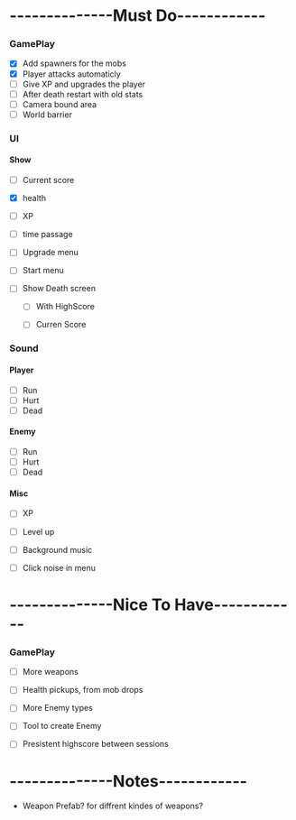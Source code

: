 # --------------Must Do------------

### GamePlay
- [x] Add spawners for the mobs 
- [x] Player attacks automaticly 
- [ ] Give XP and upgrades the player
- [ ] After death restart with old stats
- [ ] Camera bound area
- [ ] World barrier
 
### UI
#### Show 
  - [ ] Current score 
  - [x] health 
  - [ ] XP  
  - [ ] time passage

  - [ ] Upgrade menu
  - [ ] Start menu
  - [ ] Show Death screen
    - [ ] With HighScore
    - [ ] Curren Score



### Sound
#### Player
  - [ ] Run
  - [ ] Hurt
  - [ ] Dead
#### Enemy
  - [ ] Run
  - [ ] Hurt
  - [ ] Dead
#### Misc
  - [ ] XP
  - [ ] Level up
  - [ ] Background music
  - [ ] Click noise in menu


# --------------Nice To Have------------

### GamePlay
- [ ] More weapons
- [ ] Health pickups, from mob drops
- [ ] More Enemy types
- [ ] Tool to create Enemy
- [ ] Presistent highscore between sessions


# --------------Notes------------
- Weapon Prefab? for diffrent kindes of weapons?


